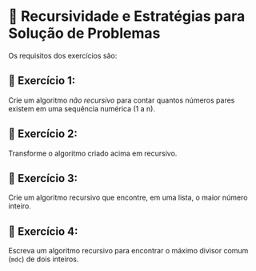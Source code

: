 # :pencil: Recursividade e Estratégias para Solução de Problemas



Os requisitos dos exercícios são:

## 🚀 Exercício 1:

Crie um algoritmo _não recursivo_ para contar quantos números pares existem em uma sequência numérica (1 a n).

## 🚀 Exercício 2:

Transforme o algoritmo criado acima em recursivo.

## 🚀 Exercício 3:

Crie um algoritmo recursivo que encontre, em uma lista, o maior número inteiro.

## 🚀 Exercício 4:

Escreva um algoritmo recursivo para encontrar o máximo divisor comum (`mdc`) de dois inteiros.
